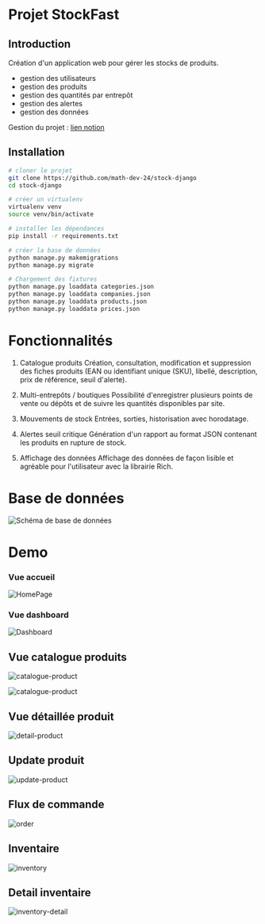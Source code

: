# Projet StockFast

## Introduction

Création d'un application web pour gérer les stocks de produits.

- gestion des utilisateurs
- gestion des produits
- gestion des quantités par entrepôt
- gestion des alertes
- gestion des données

Gestion du projet : [lien notion](https://mathieu24dev.notion.site/Gestion-de-stock-x-Django-1e6c4218a91480dea221c17419013a28?pvs=4)

## Installation

```bash
# cloner le projet
git clone https://github.com/math-dev-24/stock-django
cd stock-django

# créer un virtualenv
virtualenv venv
source venv/bin/activate

# installer les dépendances
pip install -r requirements.txt

# créer la base de données
python manage.py makemigrations
python manage.py migrate

# Chargement des fixtures
python manage.py loaddata categories.json
python manage.py loaddata companies.json
python manage.py loaddata products.json
python manage.py loaddata prices.json
```

# Fonctionnalités
1. Catalogue produits
Création, consultation, modification et suppression des fiches produits (EAN ou identifiant unique (SKU), libellé, description, prix de référence, seuil d'alerte).

2. Multi-entrepôts / boutiques
Possibilité d'enregistrer plusieurs points de vente ou dépôts et de suivre les quantités disponibles par site.

3. Mouvements de stock
Entrées, sorties, historisation avec horodatage.

4. Alertes seuil critique
Génération d'un rapport au format JSON contenant les produits en rupture de stock.

5. Affichage des données
Affichage des données de façon lisible et agréable pour l'utilisateur avec la librairie Rich.

# Base de données
![Schéma de base de données](./demo/bdd.png)

# Demo 
### Vue accueil
![HomePage](./demo/home.png)

### Vue dashboard
![Dashboard](./demo/dashboard.png)

## Vue catalogue produits
![catalogue-product](./demo/list-product.png)

![catalogue-product](./demo/list-product-2.png)

## Vue détaillée produit
![detail-product](./demo/detail-product.png)

## Update produit 
![update-product](./demo/update-product.png)

## Flux de commande
![order](./demo/flux.png)

## Inventaire
![inventory](./demo/inventory.png)

## Detail inventaire
![inventory-detail](./demo/detail-inventory.png)